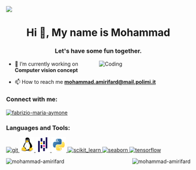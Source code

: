 <img align="center"  width="250" src="https://d33wubrfki0l68.cloudfront.net/23d4816944f8abdd7c8af2b694e4b32e93b9d985/9b991/images/ising.gif">
<h1 align="center">Hi 👋, My name is Mohammad</h1>
<h3 align="center">Let's have some fun together.</h3>
<img align="right" alt="Coding" width="250" src="https://user-images.githubusercontent.com/74038190/216644497-1951db19-8f3d-4e44-ac08-8e9d7e0d94a7.gif">



- 🔭 I’m currently working on **Computer vision concept**

- 📫 How to reach me **mohammad.amirifard@mail.polimi.it**

<h3 align="left">Connect with me:</h3>
<p align="left">
<a href="https://linkedin.com/in/mohammad-amirifard" target="blank"><img align="center" src="https://raw.githubusercontent.com/rahuldkjain/github-profile-readme-generator/master/src/images/icons/Social/linked-in-alt.svg" alt="fabrizio-maria-aymone" height="30" width="40" /></a>
</p>

<h3 align="left">Languages and Tools:</h3>
<p align="left">   <a href="https://git-scm.com/" target="_blank" rel="noreferrer"> <img src="https://www.vectorlogo.zone/logos/git-scm/git-scm-icon.svg" alt="git" width="40" height="40"/> </a> <a href="https://www.linux.org/" target="_blank" rel="noreferrer"> <img src="https://raw.githubusercontent.com/devicons/devicon/master/icons/linux/linux-original.svg" alt="linux" width="40" height="40"/> </a> <a href="https://pandas.pydata.org/" target="_blank" rel="noreferrer"> <img src="https://raw.githubusercontent.com/devicons/devicon/2ae2a900d2f041da66e950e4d48052658d850630/icons/pandas/pandas-original.svg" alt="pandas" width="40" height="40"/> </a> <a href="https://www.python.org" target="_blank" rel="noreferrer"> <img src="https://raw.githubusercontent.com/devicons/devicon/master/icons/python/python-original.svg" alt="python" width="40" height="40"/> </a> <a href="https://scikit-learn.org/" target="_blank" rel="noreferrer"> <img src="https://upload.wikimedia.org/wikipedia/commons/0/05/Scikit_learn_logo_small.svg" alt="scikit_learn" width="40" height="40"/> </a> <a href="https://seaborn.pydata.org/" target="_blank" rel="noreferrer"> <img src="https://seaborn.pydata.org/_images/logo-mark-lightbg.svg" alt="seaborn" width="40" height="40"/> </a> <a href="https://www.tensorflow.org" target="_blank" rel="noreferrer"> <img src="https://www.vectorlogo.zone/logos/tensorflow/tensorflow-icon.svg" alt="tensorflow" width="40" height="40"/> </a> </p>

<p><img align="left" src="https://github-readme-stats.vercel.app/api/top-langs?username=mohammad-amirifard&show_icons=true&locale=en&layout=compact" alt="mohammad-amirifard" /></p>

<p>&nbsp;<img align="right" height="170" src="https://github-readme-stats.vercel.app/api?username=mohammad-amirifard&show_icons=true&locale=en" alt="mohammad-amirifard" /></p>

